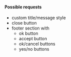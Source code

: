#### Possible requests

- custom title/message style
- close button
- footer section with
  - ok button
  - accept button
  - ok/cancel buttons
  - yes/no buttons


<aside class="notes">
</aside>
